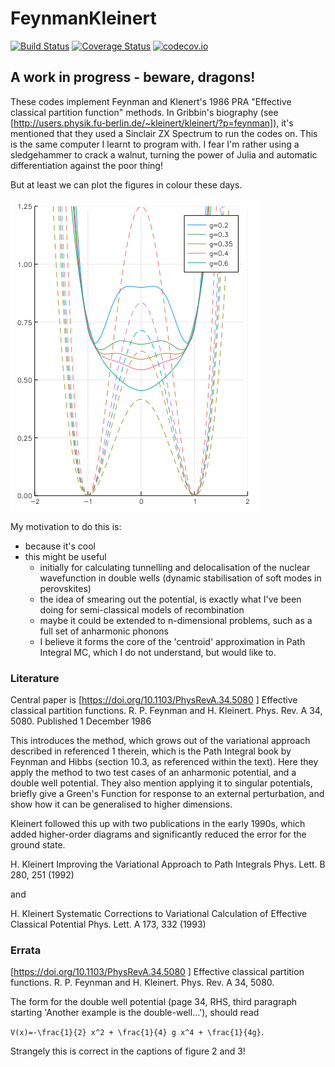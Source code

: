 # FeynmanKleinert

[![Build Status](https://travis-ci.org/jarvist/FeynmanKleinert.jl.svg?branch=master)](https://travis-ci.org/jarvist/FeynmanKleinert.jl)
[![Coverage Status](https://coveralls.io/repos/jarvist/FeynmanKleinert.jl/badge.svg?branch=master&service=github)](https://coveralls.io/github/jarvist/FeynmanKleinert.jl?branch=master)
[![codecov.io](http://codecov.io/github/jarvist/FeynmanKleinert.jl/coverage.svg?branch=master)](http://codecov.io/github/jarvist/FeynmanKleinert.jl?branch=master)


## A work in progress - beware, dragons!

These codes implement Feynman and Klenert's 1986 PRA "Effective classical
partition function" methods. In Gribbin's biography (see
[http://users.physik.fu-berlin.de/~kleinert/kleinert/?p=feynman]), it's
mentioned that they used a Sinclair ZX Spectrum to run the codes on. This is
the same computer I learnt to program with. I fear I'm rather using
a sledgehammer to crack a walnut, turning the power of Julia and automatic
differentiation against the poor thing!

But at least we can plot the figures in colour these days.

![Figure 3, reproduction](test/figure3.png)

My motivation to do this is:
 - because it's cool
 - this might be useful
   - initially for calculating tunnelling and delocalisation of the nuclear
     wavefunction in double wells (dynamic stabilisation of soft modes in
     perovskites)
   - the idea of smearing out the potential, is exactly what I've been doing
     for semi-classical models of recombination
   - maybe it could be extended to n-dimensional problems, such as a full set
     of anharmonic phonons
   - I believe it forms the core of the 'centroid' approximation in Path 
     Integral MC, which I do not understand, but would like to.

### Literature

Central paper is [https://doi.org/10.1103/PhysRevA.34.5080 ]
Effective classical partition functions.
R. P. Feynman and H. Kleinert. 
Phys. Rev. A 34, 5080.  Published 1 December 1986

This introduces the method, which grows out of the variational approach described in referenced 1 therein, which is the Path Integral book by Feynman and Hibbs (section 10.3, as referenced within the text). 
Here they apply the method to two test cases of an anharmonic potential, and a double well potential. They also mention applying it to singular potentials, briefly give a Green's Function for response to an external perturbation, and show how it can be generalised to higher dimensions. 

Kleinert followed this up with two publications in the early 1990s, which added higher-order diagrams and significantly reduced the error for the ground state. 

H. Kleinert
Improving the Variational Approach to Path Integrals
Phys. Lett. B 280, 251 (1992)

and

H. Kleinert
Systematic Corrections to Variational Calculation of Effective Classical
Potential
Phys. Lett. A 173, 332 (1993)

### Errata 
[https://doi.org/10.1103/PhysRevA.34.5080 ]
Effective classical partition functions.
R. P. Feynman and H. Kleinert. 
Phys. Rev. A 34, 5080.

The form for the double well potential (page 34, RHS, third paragraph starting 'Another example is the double-well...'), should read

`V(x)=-\frac{1}{2} x^2 + \frac{1}{4} g x^4 + \frac{1}{4g}`.

Strangely this is correct in the captions of figure 2 and 3!
